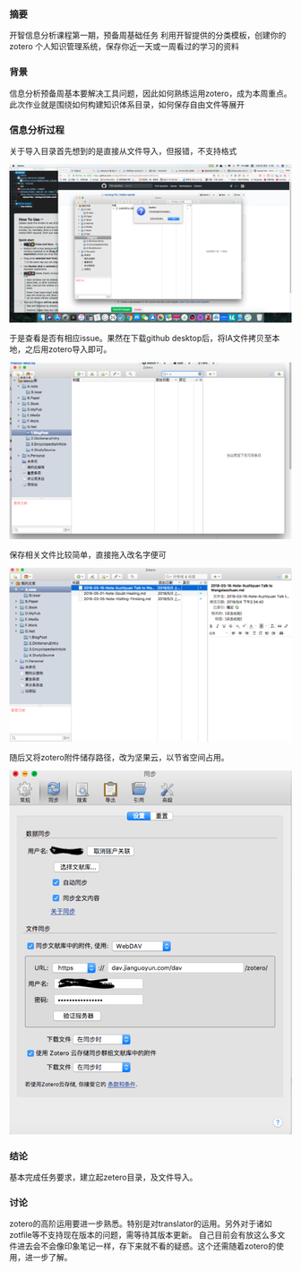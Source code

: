 ### 摘要

开智信息分析课程第一期，预备周基础任务
利用开智提供的分类模板，创建你的 zotero 个人知识管理系统，保存你近一天或一周看过的学习的资料

### 背景

信息分析预备周基本要解决工具问题，因此如何熟练运用zotero，成为本周重点。此次作业就是围绕如何构建知识体系目录，如何保存自由文件等展开

### 信息分析过程

关于导入目录首先想到的是直接从文件导入，但报错，不支持格式

![](https://github.com/raindog116/Hello-world/blob/master/%E5%B1%8F%E5%B9%95%E5%BF%AB%E7%85%A7%202018-05-04%20%E4%B8%8A%E5%8D%8811.36.42.png)

于是查看是否有相应issue。果然在下载github desktop后，将IA文件拷贝至本地，之后用zotero导入即可。

![](https://github.com/raindog116/Hello-world/blob/master/%E5%B1%8F%E5%B9%95%E5%BF%AB%E7%85%A7%202018-05-04%20%E4%B8%8B%E5%8D%882.29.13.png)

保存相关文件比较简单，直接拖入改名字便可

![](https://github.com/raindog116/Hello-world/blob/master/%E5%B1%8F%E5%B9%95%E5%BF%AB%E7%85%A7%202018-05-04%20%E4%B8%8B%E5%8D%882.34.49.png)



随后又将zotero附件储存路径，改为坚果云，以节省空间占用。

![](https://github.com/raindog116/Hello-world/blob/master/2018-05-04%20%E4%B8%8B%E5%8D%882.36.55.png)

### 结论

基本完成任务要求，建立起zetero目录，及文件导入。

### 讨论


zotero的高阶运用要进一步熟悉。特别是对translator的运用。另外对于诸如zotfile等不支持现在版本的问题，需等待其版本更新。 自己目前会有放这么多文件进去会不会像印象笔记一样，存下来就不看的疑惑。这个还需随着zotero的使用，进一步了解。



